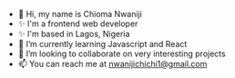 - 👋 Hi, my name is Chioma Nwaniji
- ✨ I'm a frontend web developer
- ✨ I'm based in Lagos, Nigeria
- 🌱 I’m currently learning Javascript and React
- 💞️ I’m looking to collaborate on very interesting projects
- 📫 You can reach me at nwanijichichi1@gmail.com

<!---
Chioma-nwaniji/Chioma-nwaniji is a ✨ special ✨ repository because its `README.md` (this file) appears on your GitHub profile.
You can click the Preview link to take a look at your changes.
--->
